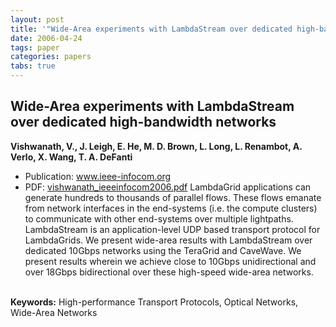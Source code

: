 ```yaml
---
layout: post
title: '"Wide-Area experiments with LambdaStream over dedicated high-bandwidth networks"'
date: 2006-04-24
tags: paper
categories: papers
tabs: true
---
```


## Wide-Area experiments with LambdaStream over dedicated high-bandwidth networks
**Vishwanath, V., J. Leigh, E. He, M. D. Brown, L. Long, L. Renambot, A. Verlo, X. Wang, T. A. DeFanti**
- Publication: www.ieee-infocom.org
- PDF: [vishwanath_ieeeinfocom2006.pdf](/documents/vishwanath_ieeeinfocom2006.pdf)
LambdaGrid applications can generate hundreds to thousands of parallel flows. These flows emanate from network interfaces in the end-systems (i.e. the compute clusters) to communicate with other end-systems over multiple lightpaths. LambdaStream is an application-level UDP based transport protocol for LambdaGrids. We present wide-area results with LambdaStream over dedicated 10Gbps networks using the TeraGrid and CaveWave. We present results wherein we achieve close to 10Gbps unidirectional and over 18Gbps bidirectional over these high-speed wide-area networks.<br><br>

<strong>Keywords:</strong> High-performance Transport Protocols, Optical Networks, Wide-Area Networks